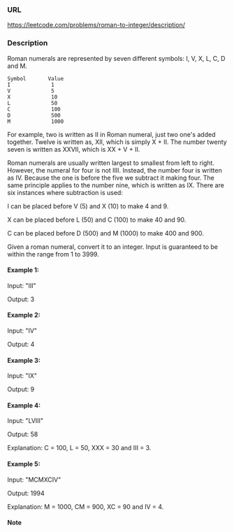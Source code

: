### URL

https://leetcode.com/problems/roman-to-integer/description/

### Description

Roman numerals are represented by seven different symbols: I, V, X, L, C, D and M.
    
    Symbol       Value
    I             1
    V             5
    X             10
    L             50
    C             100
    D             500
    M             1000    
    
For example, two is written as II in Roman numeral, just two one's added together. Twelve is written as, XII, which is simply X + II. The number twenty seven is written as XXVII, which is XX + V + II.
    
Roman numerals are usually written largest to smallest from left to right. However, the numeral for four is not IIII. Instead, the number four is written as IV. Because the one is before the five we subtract it making four. The same principle applies to the number nine, which is written as IX. There are six instances where subtraction is used:
    
I can be placed before V (5) and X (10) to make 4 and 9. 

X can be placed before L (50) and C (100) to make 40 and 90. 

C can be placed before D (500) and M (1000) to make 400 and 900.

Given a roman numeral, convert it to an integer. Input is guaranteed to be within the range from 1 to 3999.
    
#### Example 1: 

Input: "III"

Output: 3
    
#### Example 2:    

Input: "IV"

Output: 4
    
#### Example 3:    

Input: "IX"

Output: 9
    
#### Example 4:    

Input: "LVIII"

Output: 58

Explanation: C = 100, L = 50, XXX = 30 and III = 3.

#### Example 5:    

Input: "MCMXCIV"

Output: 1994

Explanation: M = 1000, CM = 900, XC = 90 and IV = 4.
    
#### Note
    

